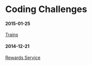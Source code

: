 # Coding Challenges

#### 2015-01-25
[Trains](https://github.com/palf/code_trials/tree/master/trains)

#### 2014-12-21
[Rewards Service](https://github.com/palf/code_trials/tree/master/rewards_service)
